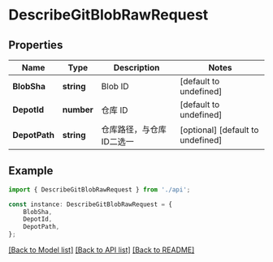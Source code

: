 # DescribeGitBlobRawRequest


## Properties

Name | Type | Description | Notes
------------ | ------------- | ------------- | -------------
**BlobSha** | **string** | Blob ID | [default to undefined]
**DepotId** | **number** | 仓库 ID | [default to undefined]
**DepotPath** | **string** | 仓库路径，与仓库ID二选一 | [optional] [default to undefined]

## Example

```typescript
import { DescribeGitBlobRawRequest } from './api';

const instance: DescribeGitBlobRawRequest = {
    BlobSha,
    DepotId,
    DepotPath,
};
```

[[Back to Model list]](../README.md#documentation-for-models) [[Back to API list]](../README.md#documentation-for-api-endpoints) [[Back to README]](../README.md)
